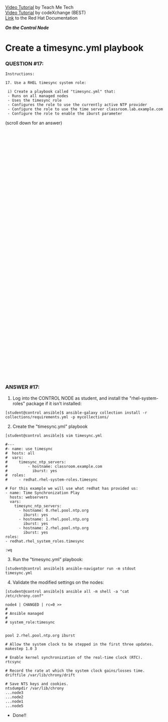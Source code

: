 <a href="https://www.youtube.com/watch?v=0fUMTBiWKhc&list=PLYB6dfdhWDePZf4fd4YgGGtSX_vHKv5vz&index=8">Video Tutorial</a> by Teach Me Tech \
<a href="https://www.youtube.com/watch?v=dMsEJP6szxw&list=PLL_setXLS0tiYMipvQI4oUGkJwhOhn42J&index=17">Video Tutorial</a> by codeXchange (BEST) \
<a href="https://docs.redhat.com/en/documentation/red_hat_enterprise_linux/7/html/automating_system_administration_by_using_rhel_system_roles_in_rhel_7.9/configuring-time-synchronization-by-using-the-timesync-rhel-system-role_automating-system-administration-by-using-rhel-system-roles#applying-the-timesync-system-role-for-a-single-pool-of-servers_configuring-time-synchronization-using-system-roles">Link</a> to the Red Hat Documentation

***On the Control Node***

# Create a timesync.yml playbook
### QUESTION #17:
```
Instructions:

﻿17. Use a RHEL timesync system role:

 i) Create a playbook called "timesync.yml" that:
 - Runs on all managed nodes
 - Uses the timesync role
 - Configures the role to use the currently active NTP provider
 - Configure the role to use the time server classroom.lab.example.com
 - Configure the role to enable the iburst parameter
```

(scroll down for an answer)
<br/><br/><br/><br/><br/><br/><br/><br/><br/><br/><br/><br/><br/><br/><br/><br/><br/><br/><br/><br/><br/><br/><br/><br/>
<br/><br/><br/><br/><br/><br/><br/><br/><br/><br/><br/><br/><br/><br/><br/><br/><br/><br/><br/><br/><br/><br/><br/><br/>

### ANSWER #17:
1) Log into the CONTROL NODE as student, and install the "rhel-system-roles" package if it isn't installed:
```
[student@control ansible]$ ansible-galaxy collection install -r collections/requirements.yml -p mycollections/
```

2) Create the "timesync.yml" playbook
```
[student@control ansible]$ ﻿vim timesync.yml

#---
#- name: use timesync
#  hosts: all
#  vars:
#     timesync_ntp_servers:
#         - hostname: classroom.example.com
#           iburst: yes
#  roles:
#     - redhat.rhel-system-roles.timesync

# For this example we will use what redhat has provided us:
- name: Time Synchronization Play
  hosts: webservers
  vars:
    timesync_ntp_servers:
      - hostname: 0.rhel.pool.ntp.org
        iburst: yes
      - hostname: 1.rhel.pool.ntp.org
        iburst: yes
      - hostname: 2.rhel.pool.ntp.org
        iburst: yes
roles:
- redhat.rhel_system_roles.timesync

:wq
```

3) Run the "timesync.yml" playbook:
```
[student@control ansible]$ ﻿ansible-navigator run -m stdout timesync.yml
```

4) Validate the modified settings on the nodes:
```
[student@control ansible]$ ansible all -m shell -a "cat /etc/chrony.conf"

node4 | CHANGED | rc=0 >>
#
# Ansible managed
#
# system_role:timesync


pool 2.rhel.pool.ntp.org iburst

# Allow the system clock to be stepped in the first three updates.
makestep 1.0 3

# Enable kernel synchronization of the real-time clock (RTC).
rtcsync

# Record the rate at which the system clock gains/losses time.
driftfile /var/lib/chrony/drift

# Save NTS keys and cookies.
ntsdumpdir /var/lib/chrony
...node3
...node2
...node1
...node5
```

* Done!!
